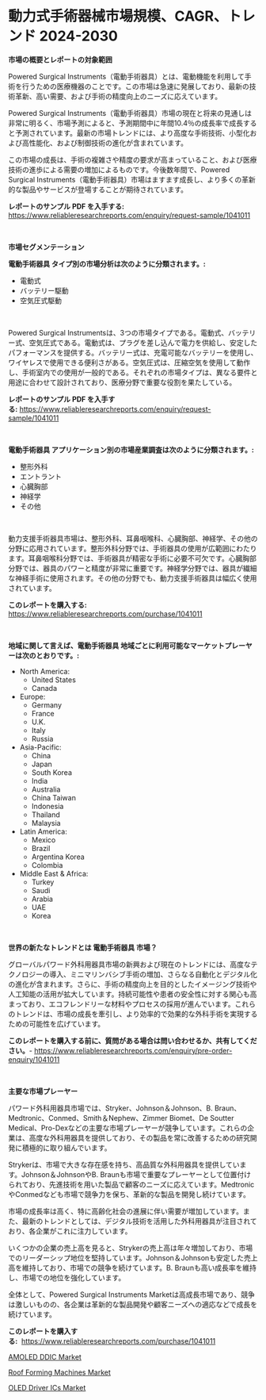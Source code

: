 <p><h1>動力式手術器械市場規模、CAGR、トレンド 2024-2030</h1></p><p><strong>市場の概要とレポートの対象範囲</strong></p>
<p><p>Powered Surgical Instruments（電動手術器具）とは、電動機能を利用して手術を行うための医療機器のことです。この市場は急速に発展しており、最新の技術革新、高い需要、および手術の精度向上のニーズに応えています。</p><p>Powered Surgical Instruments（電動手術器具）市場の現在と将来の見通しは非常に明るく、市場予測によると、予測期間中に年間10.4％の成長率で成長すると予測されています。最新の市場トレンドには、より高度な手術技術、小型化および高性能化、および制御技術の進化が含まれています。</p><p>この市場の成長は、手術の複雑さや精度の要求が高まっていること、および医療技術の進歩による需要の増加によるものです。今後数年間で、Powered Surgical Instruments（電動手術器具）市場はますます成長し、より多くの革新的な製品やサービスが登場することが期待されています。</p></p>
<p><strong>レポートのサンプル PDF を入手する:</strong> <a href="https://www.reliableresearchreports.com/enquiry/request-sample/1041011">https://www.reliableresearchreports.com/enquiry/request-sample/1041011</a></p>
<p>&nbsp;</p>
<p><strong>市場セグメンテーション</strong></p>
<p><strong>電動手術器具 タイプ別の市場分析は次のように分類されます。:</strong></p>
<p><ul><li>電動式</li><li>バッテリー駆動</li><li>空気圧式駆動</li></ul></p>
<p>&nbsp;</p>
<p><p>Powered Surgical Instrumentsは、3つの市場タイプである。電動式、バッテリー式、空気圧式である。電動式は、プラグを差し込んで電力を供給し、安定したパフォーマンスを提供する。バッテリー式は、充電可能なバッテリーを使用し、ワイヤレスで使用できる便利さがある。空気圧式は、圧縮空気を使用して動作し、手術室内での使用が一般的である。それぞれの市場タイプは、異なる要件と用途に合わせて設計されており、医療分野で重要な役割を果たしている。</p></p>
<p><strong>レポートのサンプル PDF を入手する:</strong>&nbsp;<a href="https://www.reliableresearchreports.com/enquiry/request-sample/1041011">https://www.reliableresearchreports.com/enquiry/request-sample/1041011</a></p>
<p>&nbsp;</p>
<p><strong> 電動手術器具 アプリケーション別の市場産業調査は次のように分類されます。:</strong></p>
<p><ul><li>整形外科</li><li>エントラント</li><li>心臓胸部</li><li>神経学</li><li>その他</li></ul></p>
<p>&nbsp;</p>
<p><p>動力支援手術器具市場は、整形外科、耳鼻咽喉科、心臓胸部、神経学、その他の分野に応用されています。整形外科分野では、手術器具の使用が広範囲にわたります。耳鼻咽喉科分野では、手術器具が精密な手術に必要不可欠です。心臓胸部分野では、器具のパワーと精度が非常に重要です。神経学分野では、器具が繊細な神経手術に使用されます。その他の分野でも、動力支援手術器具は幅広く使用されています。</p></p>
<p><strong>このレポートを購入する:</strong>&nbsp; <a href="https://www.reliableresearchreports.com/purchase/1041011">https://www.reliableresearchreports.com/purchase/1041011</a></p>
<p>&nbsp;</p>
<p><strong>地域に関して言えば、電動手術器具 地域ごとに利用可能なマーケットプレーヤーは次のとおりです。:</strong></p>
<p><ul>
    <li>
        North America:
        <ul>
            <li>United States</li>
            <li>Canada</li>
        </ul>
    </li>
    <li>
        Europe:
        <ul>
            <li>Germany</li>
            <li>France</li>
            <li>U.K.</li>
            <li>Italy</li>
            <li>Russia</li>
        </ul>
    </li>
    <li>
        Asia-Pacific:
        <ul>
            <li>China</li>
            <li>Japan</li>
            <li>South Korea</li>
            <li>India</li>
            <li>Australia</li>
            <li>China Taiwan</li>
            <li>Indonesia</li>
            <li>Thailand</li>
            <li>Malaysia</li>
        </ul>
    </li>
    <li>
        Latin America:
        <ul>
            <li>Mexico</li>
            <li>Brazil</li>
            <li>Argentina Korea</li>
            <li>Colombia</li>
        </ul>
    </li>
    <li>
        Middle East & Africa:
        <ul>
            <li>Turkey</li>
            <li>Saudi</li>
            <li>Arabia</li>
            <li>UAE</li>
            <li>Korea</li>
        </ul>
    </li>
    </ul></p>
<p>&nbsp;</p>
<p><strong>世界の新たなトレンドとは 電動手術器具 市場？</strong></p>
<p><p>グローバルパワード外科用器具市場の新興および現在のトレンドには、高度なテクノロジーの導入、ミニマリンバシブ手術の増加、さらなる自動化とデジタル化の進化が含まれます。さらに、手術の精度向上を目的としたイメージング技術や人工知能の活用が拡大しています。持続可能性や患者の安全性に対する関心も高まっており、エコフレンドリーな材料やプロセスの採用が進んでいます。これらのトレンドは、市場の成長を牽引し、より効率的で効果的な外科手術を実現するための可能性を広げています。</p></p>
<p><strong>このレポートを購入する前に、質問がある場合は問い合わせるか、共有してください。</strong>- <a href="https://www.reliableresearchreports.com/enquiry/pre-order-enquiry/1041011">https://www.reliableresearchreports.com/enquiry/pre-order-enquiry/1041011</a></p>
<p>&nbsp;</p>
<p><strong>主要な市場プレーヤー</strong></p>
<p><p>パワード外科用器具市場では、Stryker、Johnson＆Johnson、B. Braun、Medtronic、Conmed、Smith＆Nephew、Zimmer Biomet、De Soutter Medical、Pro-Dexなどの主要な市場プレーヤーが競争しています。これらの企業は、高度な外科用器具を提供しており、その製品を常に改善するための研究開発に積極的に取り組んでいます。</p><p>Strykerは、市場で大きな存在感を持ち、高品質な外科用器具を提供しています。Johnson＆JohnsonやB. Braunも市場で重要なプレーヤーとして位置付けられており、先進技術を用いた製品で顧客のニーズに応えています。MedtronicやConmedなども市場で競争力を保ち、革新的な製品を開発し続けています。</p><p>市場の成長率は高く、特に高齢化社会の進展に伴い需要が増加しています。また、最新のトレンドとしては、デジタル技術を活用した外科用器具が注目されており、各企業がこれに注力しています。</p><p>いくつかの企業の売上高を見ると、Strykerの売上高は年々増加しており、市場でのリーダーシップ地位を堅持しています。Johnson＆Johnsonも安定した売上高を維持しており、市場での競争を続けています。B. Braunも高い成長率を維持し、市場での地位を強化しています。</p><p>全体として、Powered Surgical Instruments Marketは高成長市場であり、競争は激しいものの、各企業は革新的な製品開発や顧客ニーズへの適応などで成長を続けています。</p></p>
<p><strong>このレポートを購入する:</strong>&nbsp;&nbsp;<a href="https://www.reliableresearchreports.com/purchase/1041011">https://www.reliableresearchreports.com/purchase/1041011</a></p>
<p><p><a href="https://view.publitas.com/reportprime-1/amoled-ddic-market-size-growth-and-forecast-from-2023-2030/">AMOLED DDIC Market</a></p><p><a href="https://view.publitas.com/reportprime-1/roof-forming-machines-market-size-share-trends-analysis-report-by-application-regional-outlook-competitive-strategies-and-segment-forecasts-2023-2030/">Roof Forming Machines Market</a></p><p><a href="https://view.publitas.com/reportprime-1/oled-driver-ics-market-provides-a-comprehensive-analysis-including-a-macro-overview-of-the-market-as-well-as-micro-details-such-as-market-size-and-competitive-landscape/">OLED Driver ICs Market</a></p></p>
